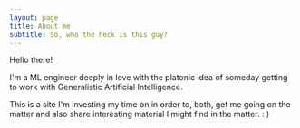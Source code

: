 ```yaml
---
layout: page
title: About me
subtitle: So, who the heck is this guy?
---
```


Hello there!

I'm a ML engineer deeply in love with the platonic idea of someday getting to work with Generalistic Artificial Intelligence.

This is a site I'm investing my time on in order to, both, get me going on the matter and also share interesting material I might find in the matter. : )
